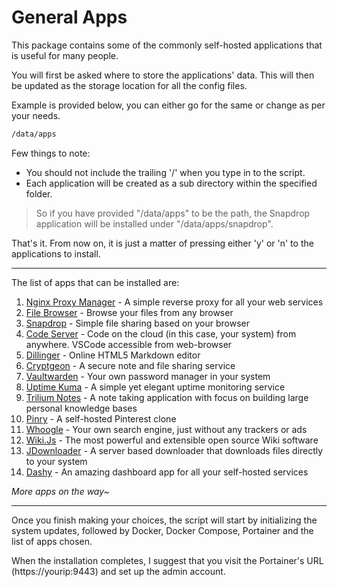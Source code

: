 # General Apps

This package contains some of the commonly self-hosted applications that is useful for many people. 


You will first be asked where to store the applications' data. This will then be updated as the storage location for all the config files.

Example is provided below, you can either go for the same or change as per your needs.

```sh
/data/apps
```

Few things to note:
 -  You should not include the trailing '/' when you type in to the script.
 -  Each application will be created as a sub directory within the specified folder.

>So if you have provided "/data/apps" to be the path, the Snapdrop application will be installed under "/data/apps/snapdrop".

That's it. From now on, it is just a matter of pressing either 'y' or 'n' to the applications to install.

---
The list of apps that can be installed are:

1. [Nginx Proxy Manager](https://nginxproxymanager.com/) - A simple reverse proxy for all your web services 
2. [File Browser](https://filebrowser.org/) - Browse your files from any browser 
3. [Snapdrop](https://github.com/RobinLinus/snapdrop) - Simple file sharing based on your browser 
4. [Code Server](https://coder.com/) - Code on the cloud (in this case, your system) from anywhere. VSCode accessible from web-browser 
5. [Dillinger](https://github.com/joemccann/dillinger) - Online HTML5 Markdown editor 
6. [Cryptgeon](https://github.com/cupcakearmy/cryptgeon) - A secure note and file sharing service 
7. [Vaultwarden](https://github.com/dani-garcia/vaultwarden) - Your own password manager in your system 
8. [Uptime Kuma](https://github.com/louislam/uptime-kuma/) - A simple yet elegant uptime monitoring service 
9. [Trilium Notes](https://github.com/zadam/trilium) - A note taking application with focus on building large personal knowledge bases 
10. [Pinry](https://docs.getpinry.com/) - A self-hosted Pinterest clone 
11. [Whoogle](https://github.com/benbusby/whoogle-search) - Your own search engine, just without any trackers or ads 
12. [Wiki.Js](https://js.wiki/) - The most powerful and extensible open source Wiki software 
13. [JDownloader](https://jdownloader.org/) - A server based downloader that downloads files directly to your system 
14. [Dashy](https://dashy.to/) - An amazing dashboard app for all your self-hosted services 

*More apps on the way~*

---

Once you finish making your choices, the script will start by initializing the system updates, followed by Docker, Docker Compose, Portainer and the list of apps chosen.

When the installation completes, I suggest that you visit the Portainer's URL (https://yourip:9443) and set up the admin account.
